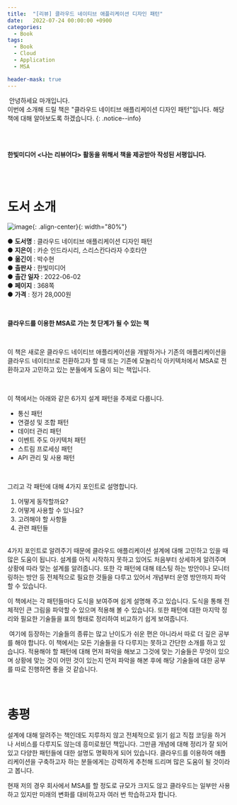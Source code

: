 ```yaml
---
title:  "[리뷰] 클라우드 네이티브 애플리케이션 디자인 패턴"
date:   2022-07-24 00:00:00 +0900
categories:
  - Book
tags:
  - Book
  - Cloud
  - Application
  - MSA

header-mask: true
---
```




&nbsp;안녕하세요 마개입니다.  
이번에 소개해 드릴 책은 "클라우드 네이티브 애플리케이션 디자인 패턴"입니다. 해당 책에 대해 알아보도록 하겠습니다.
{: .notice--info}

<br><br>

**한빛미디어 \<나는 리뷰어다\> 활동을 위해서 책을 제공받아 작성된 서평입니다.**

<br><br>

# 도서 소개

![image](https://user-images.githubusercontent.com/78892113/180634287-9f08dd2c-77bf-49e3-87d7-d429794132a1.png){: .align-center}{: width="80%"}

● **도서명** : 클라우드 네이티브 애플리케이션 디자인 패턴  
● **지은이** : 카순 인드라시리, 스리스칸다라자 수호타얀  
● **옮긴이** : 박수현  
● **출판사** : 한빛미디어  
● **출간 일자** : 2022-06-02  
● **페이지** : 368쪽  
● **가격** : 정가 28,000원  

<br>

**클라우드를 이용한 MSA로 가는 첫 단계가 될 수 있는 책**

<br>

이 책은 새로운 클라우드 네이티브 애플리케이션을 개발하거나 기존의 애플리케이션을 클라우드 네이티브로 전환하고자 할 때 또는 기존에 모놀리식 아키텍처에서 MSA로 전환하고자 고민하고 있는 분들에게 도움이 되는 책입니다. 

<br>

이 책에서는 아래와 같은 6가지 설계 패턴을 주제로 다룹니다. 
* 통신 패턴
* 연결성 및 조합 패턴
* 데이터 관리 패턴
* 이벤트 주도 아키텍처 패턴
* 스트림 프로세싱 패턴
* API 관리 및 사용 패턴

<br>

그리고 각 패턴에 대해 4가지 포인트로 설명합니다.
1. 어떻게 동작할까요?
2. 어떻게 사용할 수 있나요?
3. 고려해야 할 사항들
4. 관련 패턴들
​
<br><br>

4가지 포인트로 알려주기 때문에 클라우드 애플리케이션 설계에 대해 고민하고 있을 때 많은 도움이 됩니다. 설계를 아직 시작하지 못하고 있어도 처음부터 상세하게 알려주며 상황에 따라 맞는 설계를 알려줍니다. 또한 각 패턴에 대해 테스팅 하는 방안이나 모니터링하는 방안 등 전체적으로 필요한 것들을 다루고 있어서 개념부터 운영 방안까지 파악할 수 있습니다.


이 책에서는 각 패턴들마다 도식을 보여주며 쉽게 설명해 주고 있습니다. 도식을 통해 전체적인 큰 그림을 파악할 수 있으며 적용해 볼 수 있습니다. 또한 패턴에 대한 마지막 정리와 필요한 기술들을 표의 형태로 정리하여 비교하기 쉽게 보여줍니다.

​
여기에 등장하는 기술들의 종류는 많고 난이도가 쉬운 편은 아니라서 따로 더 깊은 공부를 해야 합니다. 이 책에서는 모든 기술들을 다 다루지는 못하고 간단한 소개를 하고 있습니다. 적용해야 할 패턴에 대해 먼저 파악을 해보고 그것에 맞는 기술들은 무엇이 있으며 상황에 맞는 것이 어떤 것이 있는지 먼저 파악을 해본 후에 해당 기술들에 대한 공부를 따로 진행하면 좋을 것 같습니다.

<br>

# 총평

설계에 대해 알려주는 책인데도 지루하지 않고 전체적으로 읽기 쉽고 직접 코딩을 하거나 서비스를 다루지도 않는데 흥미로웠던 책입니다. 그만큼 개념에 대해 정리가 잘 되어 있고 다양한 패턴들에 대한 설명도 명확하게 되어 있습니다. 클라우드를 이용하여 애플리케이션을 구축하고자 하는 분들에게는 강력하게 추천해 드리며 많은 도움이 될 것이라고 봅니다.

현재 저의 경우 회사에서 MSA를 할 정도로 규모가 크지도 않고 클라우드는 일부만 사용하고 있지만 미래의 변화를 대비하고자 여러 번 학습하고자 합니다.